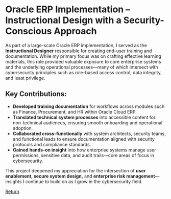 # Oracle ERP Implementation – Instructional Design with a Security-Conscious Approach

As part of a large-scale Oracle ERP implementation, I served as the **Instructional Designer** responsible for creating end-user training and documentation. While my primary focus was on crafting effective learning materials, this role provided valuable exposure to core enterprise systems and the underlying operational processes—many of which intersect with cybersecurity principles such as role-based access control, data integrity, and least privilege.

## Key Contributions:

- **Developed training documentation** for workflows across modules such as Finance, Procurement, and HR within Oracle Cloud ERP.
- **Translated technical system processes** into accessible content for non-technical audiences, ensuring smooth onboarding and operational adoption.
- **Collaborated cross-functionally** with system architects, security teams, and functional leads to ensure documentation aligned with security protocols and compliance standards.
- **Gained hands-on insight** into how enterprise systems manage user permissions, sensitive data, and audit trails—core areas of focus in cybersecurity.

This project deepened my appreciation for the intersection of **user enablement, secure system design,** and **enterprise risk management**—insights I continue to build on as I grow in the cybersecurity field.


[Return](../writeups.md)
